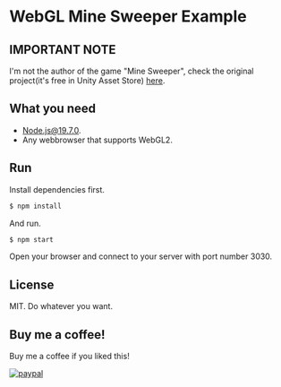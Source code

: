 # WebGL Mine Sweeper Example
## IMPORTANT NOTE
I'm not the author of the game "Mine Sweeper", check the original project(it's free in Unity Asset Store) [here](https://assetstore.unity.com/packages/essentials/tutorial-projects/minesweeper-game-template-179529).

## What you need
- Node.js@19.7.0.
- Any webbrowser that supports WebGL2.

## Run
Install dependencies first.

```bash
$ npm install
```

And run.

```bash
$ npm start
```

Open your browser and connect to your server with port number 3030.

## License
MIT. Do whatever you want.

## Buy me a coffee!
Buy me a coffee if you liked this!

[![paypal](https://www.paypalobjects.com/en_US/i/btn/btn_donateCC_LG.gif)](https://www.paypal.com/cgi-bin/webscr?cmd=_s-xclick&hosted_button_id=PVXTU5FJNBLDS)
